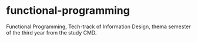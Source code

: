 # functional-programming

Functional Programming, Tech-track of Information Design, thema semester of the third year from the study CMD.